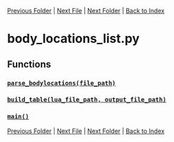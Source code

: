 [Previous Folder](../items/item_article.md) | [Next File](body_parts_list.md) | [Next Folder](../objects/components.md) | [Back to Index](../../index.md)

# body_locations_list.py

## Functions

### [`parse_bodylocations(file_path)`](https://github.com/Vaileasys/pz-wiki_parser/blob/main/scripts/lists/body_locations_list.py#L17)
### [`build_table(lua_file_path, output_file_path)`](https://github.com/Vaileasys/pz-wiki_parser/blob/main/scripts/lists/body_locations_list.py#L68)
### [`main()`](https://github.com/Vaileasys/pz-wiki_parser/blob/main/scripts/lists/body_locations_list.py#L101)


[Previous Folder](../items/item_article.md) | [Next File](body_parts_list.md) | [Next Folder](../objects/components.md) | [Back to Index](../../index.md)
